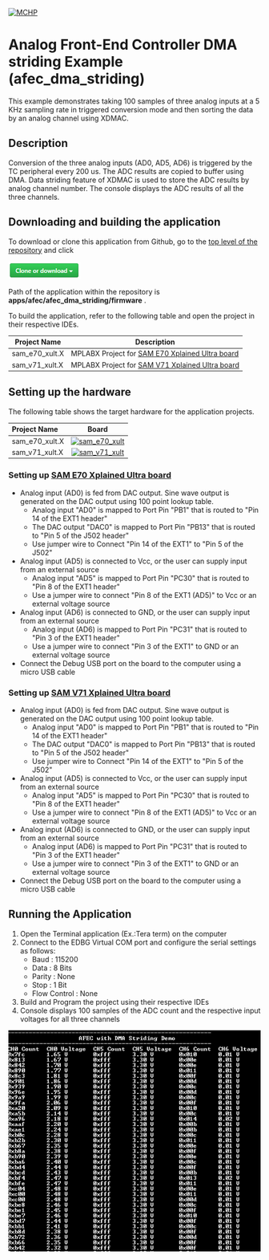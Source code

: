 [![MCHP](https://www.microchip.com/ResourcePackages/Microchip/assets/dist/images/logo.png)](https://www.microchip.com)

# Analog Front-End Controller DMA striding Example (afec_dma_striding)

This example demonstrates taking 100 samples of three analog inputs at a 5 KHz sampling rate in triggered conversion mode and then sorting the data by an analog channel using XDMAC.

## Description

Conversion of the three analog inputs (AD0, AD5, AD6) is triggered by the TC peripheral every 200 us. The ADC results are copied to buffer using DMA. Data striding feature of XDMAC is used to store the ADC results by analog channel number. The console displays the ADC results of all the three channels.


## Downloading and building the application

To download or clone this application from Github, go to the [top level of the repository](https://github.com/Microchip-MPLAB-Harmony/csp_apps_sam_e70_s70_v70_v71) and click

![clone](../../../docs/images/clone.png)

Path of the application within the repository is **apps/afec/afec_dma_striding/firmware** .

To build the application, refer to the following table and open the project in their respective IDEs.

| Project Name      | Description                                    |
| ----------------- | ---------------------------------------------- |
| sam_e70_xult.X    | MPLABX Project for [SAM E70 Xplained Ultra board](https://www.microchip.com/DevelopmentTools/ProductDetails/PartNO/DM320113)|
| sam_v71_xult.X    | MPLABX Project for  [SAM V71 Xplained Ultra board](https://www.microchip.com/developmenttools/ProductDetails/atsamv71-xult)|        |

## Setting up the hardware

The following table shows the target hardware for the application projects.

| Project Name| Board|
|:---------|:---------:|
|sam_e70_xult.X|[![sam_e70_xult](https://www.microchip.com/_ImagedCopy/180730-MCU32-PHOTO-DM320113-Angle-7x5.jpg)](https://www.microchip.com/DevelopmentTools/ProductDetails/PartNO/DM320113)|
|sam_v71_xult.X|[![sam_v71_xult](https://www.microchip.com/_ImagedCopy/ATSAMV71-XULT_angle.jpg)](https://www.microchip.com/developmenttools/ProductDetails/atsamv71-xult)|

### Setting up [SAM E70 Xplained Ultra board](https://www.microchip.com/DevelopmentTools/ProductDetails/PartNO/DM320113)

- Analog input (AD0) is fed from DAC output. Sine wave output is generated on the DAC output using 100 point lookup table.
  - Analog input "AD0" is mapped to Port Pin "PB1" that is routed to "Pin 14 of the EXT1 header"
  - The DAC output "DAC0" is mapped to Port Pin "PB13" that is routed to "Pin 5 of the J502 header"
  - Use jumper wire to Connect "Pin 14 of the EXT1" to "Pin 5 of the J502"
- Analog input (AD5) is connected to Vcc, or the user can supply input from an external source
  - Analog input "AD5" is mapped to Port Pin "PC30" that is routed to "Pin 8 of the EXT1 header"
  - Use a jumper wire to connect "Pin 8 of the EXT1 (AD5)" to Vcc or an external voltage source
- Analog input (AD6) is connected to GND, or the user can supply input from an external source
  - Analog input (AD6) is mapped to Port Pin "PC31" that is routed to "Pin 3 of the EXT1 header"
  - Use a jumper wire to connect "Pin 3 of the EXT1" to GND or an external voltage source
- Connect the Debug USB port on the board to the computer using a micro USB cable

### Setting up [SAM V71 Xplained Ultra board](https://www.microchip.com/developmenttools/ProductDetails/atsamv71-xult)

- Analog input (AD0) is fed from DAC output. Sine wave output is generated on the DAC output using 100 point lookup table.
  - Analog input "AD0" is mapped to Port Pin "PB1" that is routed to "Pin 14 of the EXT1 header"
  - The DAC output "DAC0" is mapped to Port Pin "PB13" that is routed to "Pin 5 of the J502 header"
  - Use jumper wire to Connect "Pin 14 of the EXT1" to "Pin 5 of the J502"
- Analog input (AD5) is connected to Vcc, or the user can supply input from an external source
  - Analog input "AD5" is mapped to Port Pin "PC30" that is routed to "Pin 8 of the EXT1 header"
  - Use a jumper wire to connect "Pin 8 of the EXT1 (AD5)" to Vcc or an external voltage source
- Analog input (AD6) is connected to GND, or the user can supply input from an external source
  - Analog input (AD6) is mapped to Port Pin "PC31" that is routed to "Pin 3 of the EXT1 header"
  - Use a jumper wire to connect "Pin 3 of the EXT1" to GND or an external voltage source
- Connect the Debug USB port on the board to the computer using a micro USB cable

## Running the Application

1. Open the Terminal application (Ex.:Tera term) on the computer
2. Connect to the EDBG Virtual COM port and configure the serial settings as follows:
    - Baud : 115200
    - Data : 8 Bits
    - Parity : None
    - Stop : 1 Bit
    - Flow Control : None
3. Build and Program the project using their respective IDEs
4. Console displays 100 samples of the ADC count and the respective input voltages for all three channels

![output](images/output_afec_dma_striding.png)
